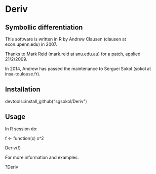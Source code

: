 Deriv
=====

Symbollic differentiation
-------------------------
This software is written in R by Andrew Clausen (clausen at econ.upenn.edu) in 2007.

Thanks to Mark Reid (mark.reid at anu.edu.au) for a patch, applied 21/2/2009.

In 2014, Andrew has passed the maintenance to Serguei Sokol (sokol at insa-toulouse.fr).

Installation
------------
devtools::install_github("sgsokol/Deriv")

Usage
-----
In R session do:

f <- function(x) x^2

Deriv(f)

For more information and examples:

?Deriv
